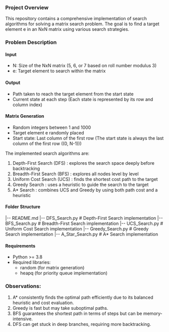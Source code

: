 ### Project Overview
This repository contains a comprehensive implementation of search algorithms for solving a matrix search problem. The goal is to find a target element e in an NxN matrix using various search strategies.

### Problem Description
#### Input

- N: Size of the NxN matrix (5, 6, or 7 based on roll number modulus 3)
- e: Target element to search within the matrix

#### Output

- Path taken to reach the target element from the start state
- Current state at each step (Each state is represented by its row and column index)

#### Matrix Generation

- Random integers between 1 and 1000
- Target element e randomly placed
- Start state: Last column of the first row (The start state is always the last column of the first row ((0, N-1)))

The implemented search algorithms are:

1. Depth-First Search (DFS) : explores the search space deeply before backtracking
2. Breadth-First Search (BFS) : explores all nodes level by level
3. Uniform Cost Search (UCS) : finds the shortest cost path to the target
4. Greedy Search : uses a heuristic to guide the search to the target
5. A* Search : combines UCS and Greedy by using both path cost and a heuristic


#### Folder Structure
|-- README.md
|-- DFS_Search.py          # Depth-First Search implementation
|-- BFS_Search.py          # Breadth-First Search implementation
|-- UCS_Search.py          # Uniform Cost Search implementation
|-- Greedy_Search.py       # Greedy Search implementation
|-- A_Star_Search.py        # A* Search implementation


#### Requirements
- Python >= 3.8
- Required libraries:
    - random (for matrix generation)
    - heapq (for priority queue implementation)

### Observations:

1. A* consistently finds the optimal path efficiently due to its balanced heuristic and cost evaluation.
2. Greedy is fast but may take suboptimal paths.
3. BFS guarantees the shortest path in terms of steps but can be memory-intensive.
4. DFS can get stuck in deep branches, requiring more backtracking.